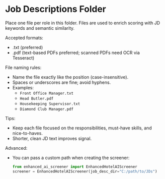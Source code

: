 # Job Descriptions Folder

Place one file per role in this folder. Files are used to enrich scoring with JD keywords and semantic similarity.

Accepted formats:
- .txt (preferred)
- .pdf (text-based PDFs preferred; scanned PDFs need OCR via Tesseract)

File naming rules:
- Name the file exactly like the position (case-insensitive).
- Spaces or underscores are fine; avoid hyphens.
- Examples:
  - `Front Office Manager.txt`
  - `Head Butler.pdf`
  - `Housekeeping Supervisor.txt`
  - `Diamond Club Manager.pdf`

Tips:
- Keep each file focused on the responsibilities, must-have skills, and nice-to-haves.
- Shorter, clean JD text improves signal.

Advanced:
- You can pass a custom path when creating the screener:
  ```python
  from enhanced_ai_screener import EnhancedHotelAIScreener
  screener = EnhancedHotelAIScreener(job_desc_dir="C:/path/to/JDs")
  ```
